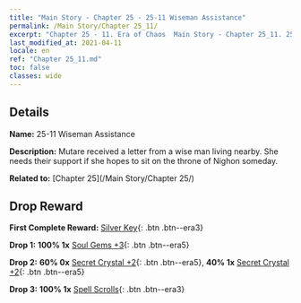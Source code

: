 ```yaml
---
title: "Main Story - Chapter 25 - 25-11 Wiseman Assistance"
permalink: /Main Story/Chapter 25_11/
excerpt: "Chapter 25 - 11. Era of Chaos  Main Story - Chapter 25_11. 25-11 Wiseman Assistance"
last_modified_at: 2021-04-11
locale: en
ref: "Chapter 25_11.md"
toc: false
classes: wide
---
```


## Details

 **Name:** 25-11 Wiseman Assistance

 **Description:** Mutare received a letter from a wise man living nearby. She needs their support if she hopes to sit on the throne of Nighon someday.

 **Related to:** [Chapter 25](/Main Story/Chapter 25/)

## Drop Reward

 **First Complete Reward:** [Silver Key](/Items/con_693/){: .btn .btn--era3}

 **Drop 1:** **100% 1x** [Soul Gems +3](/Items/mat_86/){: .btn .btn--era5}

 **Drop 2:** **60% 0x** [Secret Crystal +2](/Items/mat_80/){: .btn .btn--era5}, **40% 1x** [Secret Crystal +2](/Items/mat_80/){: .btn .btn--era5}

 **Drop 3:** **100% 1x** [Spell Scrolls](/Items/con_694/){: .btn .btn--era3}

